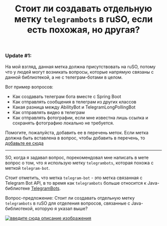 ﻿---
title: "Стоит ли создавать отдельную метку `telegrambots` в ruSO, если есть похожая, но другая?"
se.owner.user_id: 275232
se.owner.display_name: "Antonio112009"
se.owner.link: "https://ru.meta.stackoverflow.com/users/275232/antonio112009"
se.link: "https://ru.meta.stackoverflow.com/questions/10525/%d0%a1%d1%82%d0%be%d0%b8%d1%82-%d0%bb%d0%b8-%d1%81%d0%be%d0%b7%d0%b4%d0%b0%d0%b2%d0%b0%d1%82%d1%8c-%d0%be%d1%82%d0%b4%d0%b5%d0%bb%d1%8c%d0%bd%d1%83%d1%8e-%d0%bc%d0%b5%d1%82%d0%ba%d1%83-telegrambots-%d0%b2-ruso-%d0%b5%d1%81%d0%bb%d0%b8-%d0%b5%d1%81%d1%82%d1%8c-%d0%bf%d0%be%d1%85%d0%be%d0%b6%d0%b0%d1%8f-%d0%bd%d0%be"
se.question_id: 10525
se.post_type: question
se.score: 7
---
<h3>Update #1:</h3>
<p>На мой взгляд, данная метка должна присутствовать на ruSO, потому что у людей могут возникать вопросы, которые напрямую связаны с данной библиотекой, а не с телеграм-ботами в целом.</p>
<p>Вот пример вопросов:</p>
<ul>
<li>Как создавать телеграм бота вместе с Spring Boot</li>
<li>Как отправлять сообщения в телеграм из других классов</li>
<li>Какая разница между AbilityBot и TelegramLongPollingBot</li>
<li>Как отправлять видео в телеграм</li>
<li>Как отправлять фотографии, если мне известна лишь ссылка и сохранять фотографию локально не требуется.</li>
</ul>
<p>Помогите, пожалуйста, добавить ее в перечень меток. Если метка должна быть
вставлена в вопрос, чтобы добавить в перечень, то <a href="https://ru.stackoverflow.com/q/1142473/275232">добавьте ее сюда</a></p>
<hr>
<p>SO, когда я задавал вопрос, порекомендовал мне написать в мете вопрос о том, что я использую метку <code>telegrambots</code>, которая похожа с меткой <code>telegram-bot</code>.</p>
<p>Стоит отметить, что метка <code>telegram-bot</code> - это метка связанная с Telegram Bot API, в то время как <code>telegrambots</code> больше относится к Java-библиотеке <a href="https://github.com/rubenlagus/TelegramBots" rel="nofollow noreferrer">TelegramBots</a>.</p>
<p>Вопрос-предложение: Стоит ли создавать отдельную метку <code>telegrambots</code> в ruSO для  отделения вопросов, связанные с Java-библиотекой, которую я указал выше?</p>
<p><a href="https://i.stack.imgur.com/PUx1s.png" rel="nofollow noreferrer"><img src="https://i.stack.imgur.com/PUx1s.png" alt="введите сюда описание изображения" /></a></p>
